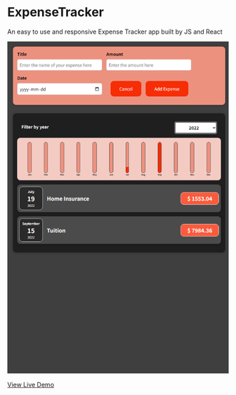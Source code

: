 # ExpenseTracker
An easy to use and responsive Expense Tracker app built by JS and React

![screenshot](https://github.com/JamilleN/ExpenseTracker/blob/d4425e895f9a88789faaa970e05eda02d1af1634/ExpenseTracker_ss.png)

[View Live Demo](https://jamillen.github.io/ExpenseTracker/)
